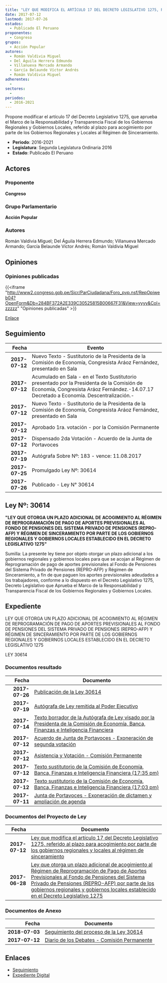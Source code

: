```yaml
---
title: "LEY QUE MODIFICA EL ARTÍCULO 17 DEL DECRETO LEGISLATIVO 1275, REFERIDO AL PLAZO PARA ACOGIMIENTO POR PARTE DE LOS GOBIERNOS REGIONALES Y LOCALES AL RÉGIMEN DE SINCERAMIENTO"
date: 2017-07-12
lastmod: 2017-07-26
estados: 
  - Publicado El Peruano
proponentes: 
  - Congreso
grupos: 
  - Acción Popular
autores: 
  - Román Valdivia Miguel
  - Del Águila Herrera Edmundo
  - Villanueva Mercado Armando
  - García Belaunde Víctor Andrés
  - Román Valdivia Miguel
adherentes: 
  - 
sectores: 
  - 
periodos: 
  - 2016-2021
---
```


Propone modificar el artículo 17 del Decreto Legislativo 1275, que aprueba el Marco de la Responsabilidad y Transparencia Fiscal de los Gobiernos Regionales y Gobiernos Locales, referido al plazo para acogimiento por parte de los Gobiernos Regionales y Locales al Régimen de Sinceramiento.

- **Periodo**: 2016-2021
- **Legislatura**: Segunda Legislatura Ordinaria 2016
- **Estado**: Publicado El Peruano

## Actores

### Proponente

**Congreso**

### Grupo Parlamentario

**Acción Popular**

### Autores

Román Valdivia Miguel; Del Águila Herrera Edmundo; Villanueva Mercado Armando; García Belaunde Víctor Andrés; Román Valdivia Miguel


## Opiniones

### Opiniones publicadas

{{<iframe "http://www2.congreso.gob.pe/Sicr/ParCiudadana/Foro_pvp.nsf/RepOpiweb04?OpenForm&Db=284BF372A2E339C30525815B00667F31&View=yyyy&Col=zzzzz" "Opiniones publicadas" >}}

[Enlace](http://www2.congreso.gob.pe/Sicr/ParCiudadana/Foro_pvp.nsf/RepOpiweb04?OpenForm&Db=284BF372A2E339C30525815B00667F31&View=yyyy&Col=zzzzz)

## Seguimiento

| Fecha | Evento |
|------:|--------|
| **2017-07-12** | Nuevo Texto - Sustitutorio de la Presidenta de la Comisión de Economía, Congresista Aráoz Fernández, presentado en Sala|
| **2017-07-12** | Acumulado en Sala - en el Texto Sustitutorio presentado por la Presidenta de la Comisión de Economía, Congresista Aráoz Fernández.-14.07.17 Decretado a Economía. Descentralización.-|
| **2017-07-12** | Nuevo Texto - Sustitutorio de la Presidenta de la Comisión de Economía, Congresista Aráoz Fernández, presentado en Sala|
| **2017-07-12** | Aprobado 1ra. votación - por la Comisión Permanente|
| **2017-07-12** | Dispensado 2da Votación - Acuerdo de la Junta de Portavoces|
| **2017-07-19** | Autógrafa Sobre Nº: 183 - vence: 11.08.2017|
| **2017-07-25** | Promulgado Ley Nº: 30614|
| **2017-07-26** | Publicado - Ley N° 30614|

## Ley Nº: 30614

**"LEY QUE OTORGA UN PLAZO ADICIONAL DE ACOGIMIENTO AL RÉGIMEN DE REPROGRAMACIÓN DE PAGO DE APORTES PREVISIONALES AL FONDO DE PENSIONES DEL SISTEMA PRIVADO DE PENSIONES (REPRO-AFP) Y RÉGIMEN DE SINCERAMIENTO POR PARTE DE LOS GOBIERNOS REGIONALES Y GOBIERNOS LOCALES ESTABLECIDO EN EL DECRETO LEGISLATIVO 1275"**

Sumilla: La presente ley tiene por objeto otorgar un plazo adicional a los gobiernos regionales y gobiernos locales para que se acojan al Régimen de Reprogramación de pago de aportes previsionales al Fondo de Pensiones del Sistema Privado de Pensiones (REPRO-AFP) y Régimen de Sinceramiento, a fin de que paguen los aportes previsionales adeudados a los trabajadores, conforme a lo dispuesto en el Decreto Legislativo 1275, Decreto Legislativo que Aprueba el Marco de la Responsabilidad y Transparencia Fiscal de los Gobiernos Regionales y Gobiernos Locales.


## Expediente

LEY QUE OTORGA UN PLAZO ADICIONAL DE ACOGIMIENTO AL RÉGIMEN DE REPROGRAMACIÓN DE PAGO DE APORTES PREVISIONALES AL FONDO DE PENSIONES DEL SISTEMA PRIVADO DE PENSIONES (REPRO-AFP) Y RÉGIMEN DE SINCERAMIENTO POR PARTE DE LOS GOBIERNOS REGIONALES Y GOBIERNOS LOCALES ESTABLECIDO EN EL DECRETO LEGISLATIVO 1275

LEY 30614


### Documentos resultado

| Fecha | Documento |
|------:|--------|
| **2017-07-26** | [Publicación de la Ley 30614](http://www.leyes.congreso.gob.pe/Documentos/2016_2021/ADLP/Normas_Legales/30614-LEY.pdf) |
| **2017-07-19** | [Autógrafa de Ley remitida al Poder Ejecutivo](http://www.leyes.congreso.gob.pe/Documentos/2016_2021/ADLP/Texto_Aprobado/AU0161320170719.pdf) |
| **2017-07-14** | [Texto borrador de la Autógrafa de Ley visado por la Presidenta de la Comisión de Economía, Banca, Finanzas e Inteligencia Financiera](http://www.leyes.congreso.gob.pe/Documentos/2016_2021/Texto_Borrador_de_Autografa/BAU0161320170714.pdf) |
| **2017-07-12** | [Acuerdo de Junta de Portavoces - Exoneración de segunda votación](http://www.leyes.congreso.gob.pe/Documentos/2016_2021/Acuerdos/Junta_Portavoces/AJP0161320170712.pdf) |
| **2017-07-12** | [Asistencia y Votación - Comisión Permanente](http://www.leyes.congreso.gob.pe/Documentos/2016_2021/Asistencia_y_Votacion/Proyectos_de_Ley/AVCP0161320170712.pdf) |
| **2017-07-12** | [Texto sustitutorio de la Comisión de Economía, Banca, Finanzas e Inteligencia Financiera (17:35 pm)](http://www.leyes.congreso.gob.pe/Documentos/2016_2021/Texto_Sustitutorio/Proyectos_de_Ley/TS0161320170712..PDF) |
| **2017-07-12** | [Texto sustitutorio de la Comisión de Economía, Banca, Finanzas e Inteligencia Financiera (17:03 pm)](http://www.leyes.congreso.gob.pe/Documentos/2016_2021/Texto_Sustitutorio/Proyectos_de_Ley/TS0161320170712.pdf) |
| **2017-07-11** | [Junta de Portavoces - Exoneración de dictamen y ampliación de agenda](http://www.leyes.congreso.gob.pe/Documentos/2016_2021/Acuerdos/Junta_Portavoces/AJP0161320170711.pdf) |

### Documentos del Proyecto de Ley

| Fecha | Documento |
|------:|--------|
| **2017-07-12** | [Ley que modifica el artículo 17 del Decreto Legislativo 1275, referido al plazo para acogimiento por parte de los gobiernos regionales y locales al régimen de sinceramiento](http://www.leyes.congreso.gob.pe/Documentos/2016_2021/Proyectos_de_Ley_y_de_Resoluciones_Legislativas/PL0165620170712..pdf) |
| **2017-06-28** | [Ley que otorga un plazo adicional de acogimiento al Régimen de Reprogramación de Pago de Aportes Previsionales al Fondo de Pensiones del Sistema Privado de Pensiones (REPRO-AFP) por parte de los gobiernos regionales y gobiernos locales establecido en el Decreto Legislativo 1275](http://www.leyes.congreso.gob.pe/Documentos/2016_2021/Proyectos_de_Ley_y_de_Resoluciones_Legislativas/PL0161320170628..pdf) |

### Documentos de Anexo

| Fecha | Documento |
|------:|--------|
| **2018-07-03** | [Seguimiento del proceso de la Ley 30614](http://www.leyes.congreso.gob.pe/Documentos/2016_2021/Informes/Comision_Permanente/RENDICION-CUENTAS-CONTRALOR.pdf) |
| **2017-07-12** | [Diario de los Debates - Comisión Permanente](http://www2.congreso.gob.pe/Sicr/DiarioDebates/Publicad.nsf/SesionesPleno/05256D6E0073DFE90525815C006190DC/$FILE/PER-2016-13.pdf) |

## Enlaces 

- [Seguimiento](http://www2.congreso.gob.pehttp://www2.congreso.gob.pe/Sicr/TraDocEstProc/CLProLey2016.nsf/f7fff46988ca05b1052578e100829cc7/5165e1a7967f766e0525815b00624d69?OpenDocument)
- [Expediente Digital](http://www2.congreso.gob.pehttp://www2.congreso.gob.pe/Sicr/TraDocEstProc/CLProLey2016.nsf/f7fff46988ca05b1052578e100829cc7/5165e1a7967f766e0525815b00624d69?OpenDocument&Click=05257FB7005EB655.eb71d0cf91d8294e05256cdf006b5706/$Body/0.1C6C)

